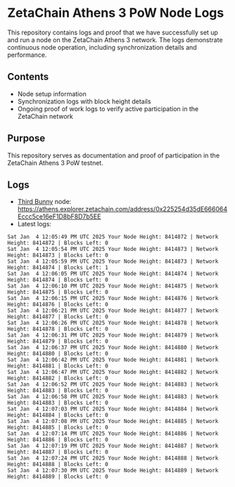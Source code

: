 # ZetaChain Athens 3 PoW Node Logs
This repository contains logs and proof that we have successfully set up and run a node on the ZetaChain Athens 3 network. The logs demonstrate continuous node operation, including synchronization details and performance.

## Contents
- Node setup information
- Synchronization logs with block height details
- Ongoing proof of work logs to verify active participation in the ZetaChain network

## Purpose
This repository serves as documentation and proof of participation in the ZetaChain Athens 3 PoW testnet.

## Logs

- [Third Bunny](https://thirdbunny.xyz/) node: https://athens.explorer.zetachain.com/address/0x225254d35dE666064Eccc5ce16eF1D8bF8D7b5EE
- Latest logs:
```
Sat Jan  4 12:05:49 PM UTC 2025 Your Node Height: 8414872 | Network Height: 8414872 | Blocks Left: 0
Sat Jan  4 12:05:54 PM UTC 2025 Your Node Height: 8414873 | Network Height: 8414873 | Blocks Left: 0
Sat Jan  4 12:05:59 PM UTC 2025 Your Node Height: 8414873 | Network Height: 8414874 | Blocks Left: 1
Sat Jan  4 12:06:05 PM UTC 2025 Your Node Height: 8414874 | Network Height: 8414874 | Blocks Left: 0
Sat Jan  4 12:06:10 PM UTC 2025 Your Node Height: 8414875 | Network Height: 8414875 | Blocks Left: 0
Sat Jan  4 12:06:15 PM UTC 2025 Your Node Height: 8414876 | Network Height: 8414876 | Blocks Left: 0
Sat Jan  4 12:06:21 PM UTC 2025 Your Node Height: 8414877 | Network Height: 8414877 | Blocks Left: 0
Sat Jan  4 12:06:26 PM UTC 2025 Your Node Height: 8414878 | Network Height: 8414878 | Blocks Left: 0
Sat Jan  4 12:06:31 PM UTC 2025 Your Node Height: 8414879 | Network Height: 8414879 | Blocks Left: 0
Sat Jan  4 12:06:37 PM UTC 2025 Your Node Height: 8414880 | Network Height: 8414880 | Blocks Left: 0
Sat Jan  4 12:06:42 PM UTC 2025 Your Node Height: 8414881 | Network Height: 8414881 | Blocks Left: 0
Sat Jan  4 12:06:47 PM UTC 2025 Your Node Height: 8414882 | Network Height: 8414882 | Blocks Left: 0
Sat Jan  4 12:06:52 PM UTC 2025 Your Node Height: 8414883 | Network Height: 8414883 | Blocks Left: 0
Sat Jan  4 12:06:58 PM UTC 2025 Your Node Height: 8414883 | Network Height: 8414883 | Blocks Left: 0
Sat Jan  4 12:07:03 PM UTC 2025 Your Node Height: 8414884 | Network Height: 8414884 | Blocks Left: 0
Sat Jan  4 12:07:08 PM UTC 2025 Your Node Height: 8414885 | Network Height: 8414885 | Blocks Left: 0
Sat Jan  4 12:07:14 PM UTC 2025 Your Node Height: 8414886 | Network Height: 8414886 | Blocks Left: 0
Sat Jan  4 12:07:19 PM UTC 2025 Your Node Height: 8414887 | Network Height: 8414887 | Blocks Left: 0
Sat Jan  4 12:07:24 PM UTC 2025 Your Node Height: 8414888 | Network Height: 8414888 | Blocks Left: 0
Sat Jan  4 12:07:30 PM UTC 2025 Your Node Height: 8414889 | Network Height: 8414889 | Blocks Left: 0
```
